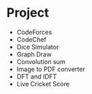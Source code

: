 # Project
- CodeForces
- CodeChef
- Dice Simulator
- Graph Draw
- Convolution sum
- Image to PDF converter
- DFT and IDFT
- Live Cricket Score
